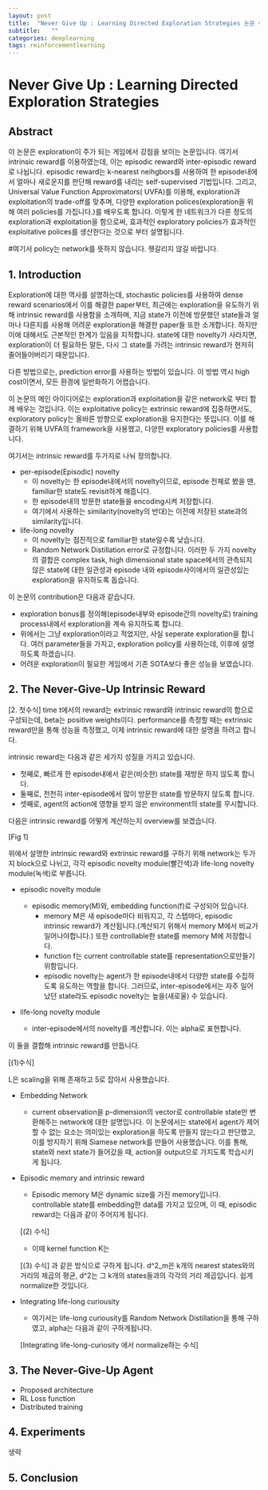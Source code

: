 ```yaml
---
layout: post
title:  "Never Give Up : Learning Directed Exploration Strategies 논문 리뷰"
subtitle:   ""
categories: deeplearning
tags: reinforcementlearning
---
```


# Never Give Up : Learning Directed Exploration Strategies

## Abstract

이 논문은 exploration이 주가 되는 게임에서 강점을 보이는 논문입니다.
여기서 intrinsic reward를 이용하였는데, 이는 episodic reward와 inter-episodic reward로 나뉩니다. episodic reward는 k-nearest neihgbors를 
사용하여 한 episode내에서 얼마나 새로운지를 판단해 reward를 내리는 self-supervised 기법입니다. 그리고, Universal Value Function Approximators(
UVFA)를 이용해, exploration과 exploitation의 trade-off를 맞추며, 다양한 exploration polices(exploration을 위해 여러 policies를 가집니다.)를 배우도록 합니다. 이렇게 한 네트워크가 다른 정도의 
exploration과 exploitation을 함으로써, 효과적인 exploratory policies가 효과적인 exploitative polices를 생산한다는 것으로 부터 설명됩니다.

#여기서 policy는 network를 뜻하지 않습니다. 헷갈리지 않길 바랍니다.

## 1. Introduction

Exploration에 대한 역사를 설명하는데, stochastic policies를 사용하여 dense reward scenarios에서 이를 해결한 paper부터, 최근에는 exploration을 
유도하기 위해 intrinsic reward를 사용함을 소개하며, 지금 state가 이전에 방문했던 state들과 얼마나 다른지를 사용해 어려운 exploration을 해결한 
paper들 또한 소개합니다. 하지만 이에 대해서도 근본적인 한계가 있음을 지적합니다. state에 대한 novelty가 사라지면, 
exploration이 더 필요하든 말든, 다시 그 state를 가려는 intrinsic reward가 현저히 줄어들어버리기 때문입니다. 

다른 방법으로는, prediction error를 사용하는 방법이 있습니다. 이 방법 역시 high cost이면서, 모든 환경에 일반화하기 어렵습니다.

이 논문의 메인 아이디어로는 exploration과 exploitation을 같은 network로 부터 함께 배우는 것입니다. 이는 exploitative policy는 extrinsic reward에 집중하면서도, exploratory policy는 올바른 방향으로 exploration을 유지한다는 뜻입니다. 이를 해결하기 위해 UVFA의 framework을 사용했고, 다양한 exploratory policies를 사용합니다.

여기서는 intrinsic reward를 두가지로 나눠 정의합니다.
* per-episode(Episodic) novelty
  * 이 novelty는 한 episode내에서의 novelty이므로, episode 전체로 봤을 땐, familiar한 state도 revisit하게 해줍니다.
  * 한 episode내의 방문한 state들을 encoding시켜 저장합니다.
  * 여기에서 사용하는 similarity(novelty의 반대)는 이전에 저장된 state과의 similarity입니다.
* life-long novelty
  * 이 novelty는 점진적으로 familiar한 state일수록 낮습니다.
  * Random Network Distillation error로 규정합니다.
이러한 두 가지 novelty의 결합은 complex task, high dimensional state space에서의 관측되지 않은 state에 대한 일관성과 episode 내와 episode사이에서의 일관성있는 exploration을 유지하도록 돕습니다.

이 논문의 contribution은 다음과 같습니다.
* exploration bonus를 정의해(episode내부와 episode간의 novelty로) training process내에서 exploration을 계속 유지하도록 합니다.
* 위에서는 그냥 exploration이라고 적었지만, 사실 seperate exploration을 합니다. 여러 parameter들을 가지고, exploration policy를 사용하는데, 이후에 설명하도록 하겠습니다.
* 어려운 exploration이 필요한 게임에서 기존 SOTA보다 좋은 성능을 보였습니다.


## 2. The Never-Give-Up Intrinsic Reward

[2. 첫수식]
time t에서의 reward는 extrinsic reward와 intrinsic reward의 합으로 구성되는데, beta는 positive weights이다. performance를 측정할 때는 extrinsic reward만을 통해 성능을 측정했고, 이제 intrinsic reward에 대한 설명을 하려고 합니다.

intrinsic reward는 다음과 같은 세가지 성질을 가지고 있습니다.
* 첫째로, 빠르게 한 episode내에서 같은(비슷한) state를 재방문 하지 않도록 합니다.
* 둘째로, 천천히 inter-episode에서 많이 방문한 state를 방문하지 않도록 합니다.
* 셋째로, agent의 action에 영향을 받지 않은 environment의 state를 무시합니다.

다음은 intrinsic reward를 어떻게 계산하는지 overview를 보겠습니다. 

[Fig 1]

위에서 설명한 intrinsic reward와 extrinsic reward를 구하기 위해 network는 두가지 block으로 나뉘고, 각각 episodic novelty module(빨간색)과 life-long novelty module(녹색)로 부릅니다.  

* episodic novelty module
  * episodic memory(M)와, embedding function(f)로 구성되어 있습니다.
    * memory M은 새 episode마다 비워지고, 각 스텝마다, episodic intrinsic reward가 계산됩니다.(계산되기 위해서 memory M에서 비교가 일어나야합니다.) 또한 controllable한 state를 memory M에 저장합니다.
    * function f는 current controllable state를 representation으로만들기 위함입니다.
    * episodic novelty는 agent가 한 episode내에서 다양한 state를 수집하도록 유도하는 역할을 합니다. 그러므로, inter-episode에서는 자주 일어났던 state라도 episodic novelty는 높을(새로울) 수 있습니다.

* life-long novelty module
  * inter-episode에서의 novelty를 계산합니다. 이는 alpha로 표현합니다.
  
이 둘을 결합해 intrinsic reward를 만듭니다.

[(1)수식]

L은 scaling을 위해 존재하고 5로 잡아서 사용했습니다.

* Embedding Network
  * current observation을 p-dimension의 vector로 controllable state만 변환해주는 network에 대한 설명입니다. 이 논문에서는 state에서 agent가 제어할 수 없는 요소는 의미있는 exploration을 하도록 만들지 않는다고 판단했고, 이를 방지하기 위해 Siamese network를 만들어 사용했습니다. 이를 통해, state와 next state가 들어갔을 때, action을 output으로 가지도록 학습시키게 됩니다.
* Episodic memory and intrinsic reward
  * Episodic memory M은 dynamic size를 가진 memory입니다. controllable state를 embedding한 data를 가지고 있으며, 이 때, episodic reward는 다음과 같이 주어지게 됩니다.
  
  [(2) 수식]
  
  * 이때 kernel function K는 
  
  [(3) 수식]
  과 같은 방식으로 구하게 됩니다. d^2_m은 k개의 nearest states와의 거리의 제곱의 평균, d^2는 그 k개의 states들과의 각각의 거리 제곱입니다. 쉽게 normalize한 것입니다.
* Integrating life-long curiousity
  * 여기서는 life-long curiousity를 Random Network Distillation을 통해 구하였고, alpha는 다음과 같이 구하게됩니다.
  
  [Integrating life-long-curiosity 에서 normalize하는 수식]
## 3. The Never-Give-Up Agent

* Proposed architecture
* RL Loss function
* Distributed training

## 4. Experiments
생략

## 5. Conclusion
    
    
  




  
